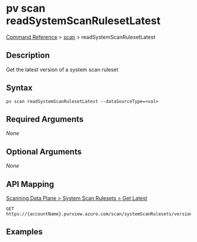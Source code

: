 # pv scan readSystemScanRulesetLatest
[Command Reference](../../../README.md#command-reference) > [scan](./main.md) > readSystemScanRulesetLatest

## Description
Get the latest version of a system scan ruleset

## Syntax
```
pv scan readSystemScanRulesetLatest --dataSourceType=<val>
```

## Required Arguments
*None*

## Optional Arguments
*None*

## API Mapping
[Scanning Data Plane > System Scan Rulesets > Get Latest](https://docs.microsoft.com/en-us/rest/api/purview/scanningdataplane/system-scan-rulesets/get-latest)
```
GET https://{accountName}.purview.azure.com/scan/systemScanRulesets/versions/latest
```

## Examples
```powershell

```